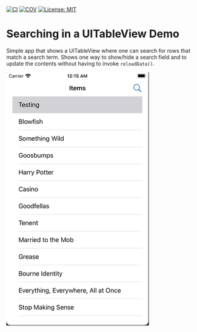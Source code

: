[![CI](https://github.com/bradhowes/swift-uitableview-searching/workflows/CI/badge.svg)](https://github.com/bradhowes/swift-uitableview-searching/actions/workflows/CI.yml)
[![COV](https://img.shields.io/endpoint?url=https://gist.githubusercontent.com/bradhowes/516275ba2dc5960da0d20b0db4f6a58c/raw/SF2Lib-coverage.json)](https://github.com/bradhowes/swift-uitableview-searching/blob/main/.github/workflows/CI.yml)
[![License: MIT](https://img.shields.io/badge/License-MIT-A31F34.svg)](https://opensource.org/licenses/MIT)

# Searching in a UITableView Demo

Simple app that shows a UITableView where one can search for rows that match a search term. Shows one way to show/hide
a search field and to update the contents without having to invoke `reloadData()`.

![](Demo.gif)

